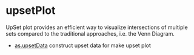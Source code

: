 ﻿# upsetPlot

UpSet plot provides an efficient way to 
 visualize intersections of multiple sets 
 compared to the traditional approaches, 
 i.e. the Venn Diagram.

+ [as.upsetData](upsetPlot/as.upsetData.1) construct upset data for make upset plot
